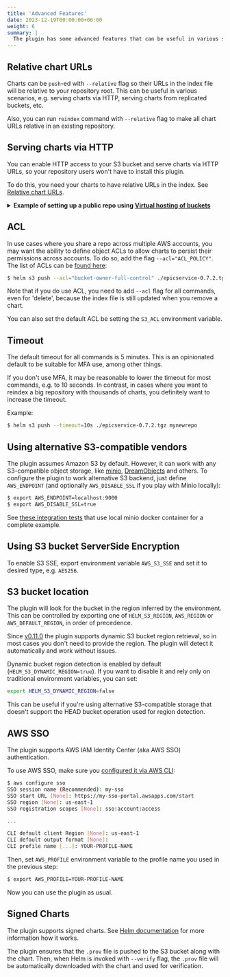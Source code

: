 ```yaml
---
title: 'Advanced Features'
date: 2023-12-19T00:00:00+00:00
weight: 6
summary: |
  The plugin has some advanced features that can be useful in various scenarios.
---
```


## Relative chart URLs

Charts can be `push`-ed with `--relative` flag so their URLs in the index file
will be relative to your repository root. This can be useful in various
scenarios, e.g. serving charts via HTTP, serving charts from replicated buckets,
etc.

Also, you can run `reindex` command with `--relative` flag to make all chart
URLs relative in an existing repository.

## Serving charts via HTTP

You can enable HTTP access to your S3 bucket and serve charts via HTTP URLs, so
your repository users won't have to install this plugin.

To do this, you need your charts to have relative URLs in the index. See
[Relative chart URLs](#relative-chart-urls).

<details>
<summary><b>Example of setting up a public repo using <a href="https://docs.aws.amazon.com/AmazonS3/latest/userguide/VirtualHosting.html">Virtual hosting of buckets</a></b></summary>

1. Create S3 bucket named `example-bucket` in EU (Frankfurt) `eu-central-1` region.

2. Go to "Permissions", edit Bucket Policy:

    ```
    {
      "Version": "2012-10-17",
      "Statement": [
        {
          "Effect": "Allow",
          "Principal": "*",
          "Action": [
            "s3:ListBucket",
            "s3:GetObject"
           ],
          "Resource": [
            "arn:aws:s3:::example-bucket",
            "arn:aws:s3:::example-bucket/*"
          ]
        }
      ]
    }
    ```

3. Initialize repository:

    ```
    $ helm s3 init s3://example-bucket
    Initialized empty repository at s3://example-bucket
    ```

4. Add repository:

    ```
    $ helm repo add example-bucket s3://example-bucket
    "example-bucket" has been added to your repositories
    ```

5. Create demo chart:

    ```
    $ helm create petstore
    Creating petstore

    $ helm package petstore --version 1.0.0
    Successfully packaged chart and saved it to: petstore-1.0.0.tgz
    ```

6. Push chart:

    ```
    $ helm s3 push ./petstore-1.0.0.tgz --relative
    Successfully uploaded the chart to the repository.
    ```

7. The bucket is public and chart repo is set up. Now users can use the repo
   without the need to install helm-s3 plugin.

   Add HTTP repo:

    ```
    $ helm repo add example-bucket-http https://example-bucket.s3.eu-central-1.amazonaws.com/
    "example-bucket-http" has been added to your repositories
    ```

   Search and download charts:

    ```
    $ helm search repo example-bucket-http
    NAME                            CHART VERSION	APP VERSION	DESCRIPTION
    example-bucket-http/petstore	1.0.0       	1.16.0     	A Helm chart for Kubernetes

    $ helm pull example-bucket-http/petstore --version 1.0.0
    ```
</details>

## ACL

In use cases where you share a repo across multiple AWS accounts, you may want
the ability to define object ACLs to allow charts to persist their permissions
across accounts. To do so, add the flag `--acl="ACL_POLICY"`. The list of ACLs
can be [found here](https://docs.aws.amazon.com/AmazonS3/latest/dev/acl-overview.html#canned-acl):

```bash
$ helm s3 push --acl="bucket-owner-full-control" ./epicservice-0.7.2.tgz mynewrepo
```

Note that if you do use ACL, you need to add `--acl` flag for all commands, even
for 'delete', because the index file is still updated when you remove a chart.

You can also set the default ACL be setting the `S3_ACL` environment variable.

## Timeout

The default timeout for all commands is 5 minutes. This is an opinionated
default to be suitable for MFA use, among other things.

If you don't use MFA, it may be reasonable to lower the timeout for most
commands, e.g. to 10 seconds. In contrast, in cases where you want to reindex a
big repository with thousands of charts, you definitely want to increase the
timeout.

Example:

```bash
$ helm s3 push --timeout=10s ./epicservice-0.7.2.tgz mynewrepo
```

## Using alternative S3-compatible vendors

The plugin assumes Amazon S3 by default. However, it can work with any
S3-compatible object storage, like [minio](https://www.minio.io/),
[DreamObjects](https://www.dreamhost.com/cloud/storage/) and others. To
configure the plugin to work alternative S3 backend, just define `AWS_ENDPOINT`
(and optionally `AWS_DISABLE_SSL` if you play with Minio locally):

```bash
$ export AWS_ENDPOINT=localhost:9000
$ export AWS_DISABLE_SSL=true
```

See [these integration tests](https://github.com/hypnoglow/helm-s3/blob/master/hack/test-e2e-local.sh)
that use local minio docker container for a complete example.

## Using S3 bucket ServerSide Encryption

To enable S3 SSE, export environment variable `AWS_S3_SSE` and set it to desired
type, e.g. `AES256`.

## S3 bucket location

The plugin will look for the bucket in the region inferred by the environment.
This can be controlled by exporting one of `HELM_S3_REGION`, `AWS_REGION` or
`AWS_DEFAULT_REGION`, in order of precedence.

Since [v0.11.0](https://github.com/hypnoglow/helm-s3/blob/master/CHANGELOG.md#0110---2022-05-24)
the plugin supports dynamic S3 bucket region retrieval, so in most cases you
don't need to provide the region. The plugin will detect it automatically and
work without issues.

Dynamic bucket region detection is enabled by default (`HELM_S3_DYNAMIC_REGION=true`).
If you want to disable it and rely only on traditional environment variables, you can set:

```bash
export HELM_S3_DYNAMIC_REGION=false
```

This can be useful if you're using alternative S3-compatible storage that doesn't
support the HEAD bucket operation used for region detection.

## AWS SSO

The plugin supports AWS IAM Identity Center (aka AWS SSO) authentication.

To use AWS SSO, make sure you [configured it via AWS CLI](https://docs.aws.amazon.com/cli/latest/userguide/sso-configure-profile-token.html#sso-configure-profile-token-auto-sso):

```bash
$ aws configure sso
SSO session name (Recommended): my-sso
SSO start URL [None]: https://my-sso-portal.awsapps.com/start
SSO region [None]: us-east-1
SSO registration scopes [None]: sso:account:access

...

CLI default client Region [None]: us-east-1
CLI default output format [None]:
CLI profile name [...]: YOUR-PROFILE-NAME
```

Then, set `AWS_PROFILE` environment variable to the profile name you used in
the previous step:

```bash
$ export AWS_PROFILE=YOUR-PROFILE-NAME
```

Now you can use the plugin as usual.

## Signed Charts

The plugin supports signed charts. See [Helm documentation](https://helm.sh/docs/topics/provenance/)
for more information how it works.

The plugin ensures that the `.prov` file is pushed to the S3 bucket along with
the chart. Then, when Helm is invoked with `--verify` flag, the `.prov` file
will be automatically downloaded with the chart and used for verification.
